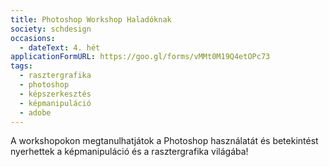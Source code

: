 ```yaml
---
title: Photoshop Workshop Haladóknak
society: schdesign
occasions:
  - dateText: 4. hét
applicationFormURL: https://goo.gl/forms/vMMt0M19Q4etOPc73
tags:
  - rasztergrafika
  - photoshop
  - képszerkesztés
  - képmanipuláció
  - adobe
---
```


A workshopokon megtanulhatjátok a Photoshop használatát és betekintést nyerhettek a képmanipuláció és a rasztergrafika világába!
